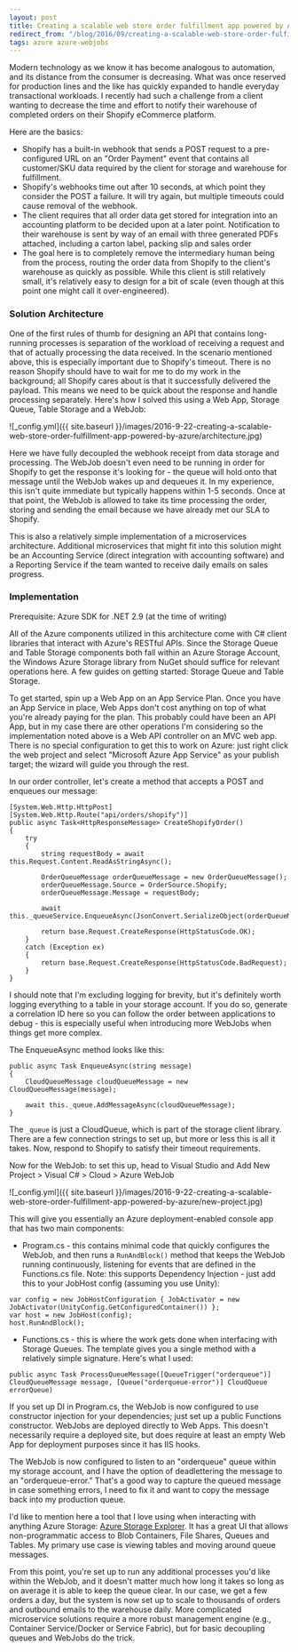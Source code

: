 ```yaml
---
layout: post
title: Creating a scalable web store order fulfillment app powered by Azure
redirect_from: "/blog/2016/09/creating-a-scalable-web-store-order-fulfillment-app-powered-by-azure/"
tags: azure azure-webjobs
---
```


Modern technology as we know it has become analogous to automation, and its distance from the consumer is decreasing. What was once reserved for production lines and the like has quickly expanded to handle everyday transactional workloads. I recently had such a challenge from a client wanting to decrease the time and effort to notify their warehouse of completed orders on their Shopify eCommerce platform.

<!--more-->

Here are the basics:

* Shopify has a built-in webhook that sends a POST request to a pre-configured URL on an "Order Payment" event that contains all customer/SKU data required by the client for storage and warehouse for fulfillment.
* Shopify's webhooks time out after 10 seconds, at which point they consider the POST a failure. It will try again, but multiple timeouts could cause removal of the webhook.
* The client requires that all order data get stored for integration into an accounting platform to be decided upon at a later point.
Notification to their warehouse is sent by way of an email with three generated PDFs attached, including a carton label, packing slip and sales order
* The goal here is to completely remove the intermediary human being from the process, routing the order data from Shopify to the client's warehouse as quickly as possible. While this client is still relatively small, it's relatively easy to design for a bit of scale (even though at this point one might call it over-engineered).

### Solution Architecture
One of the first rules of thumb for designing an API that contains long-running processes is separation of the workload of receiving a request and that of actually processing the data received. In the scenario mentioned above, this is especially important due to Shopify's timeout. There is no reason Shopify should have to wait for me to do my work in the background; all Shopify cares about is that it successfully delivered the payload. This means we need to be quick about the response and handle processing separately. Here's how I solved this using a Web App, Storage Queue, Table Storage and a WebJob:

![_config.yml]({{ site.baseurl }}/images/2016-9-22-creating-a-scalable-web-store-order-fulfillment-app-powered-by-azure/architecture.jpg)

Here we have fully decoupled the webhook receipt from data storage and processing. The WebJob doesn't even need to be running in order for Shopify to get the response it's looking for - the queue will hold onto that message until the WebJob wakes up and dequeues it. In my experience, this isn't quite immediate but typically happens within 1-5 seconds. Once at that point, the WebJob is allowed to take its time processing the order, storing and sending the email because we have already met our SLA to Shopify.

This is also a relatively simple implementation of a microservices architecture. Additional microservices that might fit into this solution might be an Accounting Service (direct integration with accounting software) and a Reporting Service if the team wanted to receive daily emails on sales progress.

### Implementation
Prerequisite: Azure SDK for .NET 2.9 (at the time of writing)

All of the Azure components utilized in this architecture come with C# client libraries that interact with Azure's RESTful APIs. Since the Storage Queue and Table Storage components both fall within an Azure Storage Account, the Windows Azure Storage library from NuGet should suffice for relevant operations here.  A few guides on getting started: Storage Queue and Table Storage.

To get started, spin up a Web App on an App Service Plan. Once you have an App Service in place, Web Apps don't cost anything on top of what you're already paying for the plan. This probably could have been an API App, but in my case there are other operations I'm considering so the implementation noted above is a Web API controller on an MVC web app. There is no special configuration to get this to work on Azure: just right click the web project and select "Microsoft Azure App Service" as your publish target; the wizard will guide you through the rest.

In our order controller, let's create a method that accepts a POST and enqueues our message:

```
[System.Web.Http.HttpPost]
[System.Web.Http.Route("api/orders/shopify")]
public async Task<HttpResponseMessage> CreateShopifyOrder()
{
    try
    {
        string requestBody = await this.Request.Content.ReadAsStringAsync();

        OrderQueueMessage orderQueueMessage = new OrderQueueMessage();
        orderQueueMessage.Source = OrderSource.Shopify;
        orderQueueMessage.Message = requestBody;

        await this._queueService.EnqueueAsync(JsonConvert.SerializeObject(orderQueueMessage));

        return base.Request.CreateResponse(HttpStatusCode.OK);
    }
    catch (Exception ex)
    {
        return base.Request.CreateResponse(HttpStatusCode.BadRequest);
    }
}
```

I should note that I'm excluding logging for brevity, but it's definitely worth logging everything to a table in your storage account. If you do so, generate a correlation ID here so you can follow the order between applications to debug - this is especially useful when introducing more WebJobs when things get more complex.

The EnqueueAsync method looks like this:

```
public async Task EnqueueAsync(string message)
{
    CloudQueueMessage cloudQueueMessage = new CloudQueueMessage(message);

    await this._queue.AddMessageAsync(cloudQueueMessage);
}
```

The `_queue` is just a CloudQueue, which is part of the storage client library. There are a few connection strings to set up, but more or less this is all it takes. Now, respond to Shopify to satisfy their timeout requirements.

Now for the WebJob: to set this up, head to Visual Studio and Add New Project > Visual C# > Cloud > Azure WebJob

![_config.yml]({{ site.baseurl }}/images/2016-9-22-creating-a-scalable-web-store-order-fulfillment-app-powered-by-azure/new-project.jpg)

This will give you essentially an Azure deployment-enabled console app that has two main components:

* Program.cs - this contains minimal code that quickly configures the WebJob, and then runs a `RunAndBlock()` method that keeps the WebJob running continuously, listening for events that are defined in the Functions.cs file. Note: this supports Dependency Injection - just add this to your JobHost config (assuming you use Unity): 
```
var config = new JobHostConfiguration { JobActivator = new JobActivator(UnityConfig.GetConfiguredContainer()) };
var host = new JobHost(config);
host.RunAndBlock();
```
* Functions.cs - this is where the work gets done when interfacing with Storage Queues. The template gives you a single method with a relatively simple signature. Here's what I used:
```
public async Task ProcessQueueMessage([QueueTrigger("orderqueue")] CloudQueueMessage message, [Queue("orderqueue-error")] CloudQueue errorQueue)
```

If you set up DI in Program.cs, the WebJob is now configured to use constructor injection for your dependencies; just set up a public Functions constructor.
WebJobs are deployed directly to Web Apps. This doesn't necessarily require a deployed site, but does require at least an empty Web App for deployment purposes since it has IIS hooks.

The WebJob is now configured to listen to an "orderqueue" queue within my storage account, and I have the option of deadlettering the message to an "orderqueue-error." That's a good way to capture the queued message in case something errors, I need to fix it and want to copy the message back into my production queue.

I'd like to mention here a tool that I love using when interacting with anything Azure Storage: [Azure Storage Explorer](http://storageexplorer.com/). It has a great UI that allows non-programmatic access to Blob Containers, File Shares, Queues and Tables. My primary use case is viewing tables and moving around queue messages.

From this point, you're set up to run any additional processes you'd like within the WebJob, and it doesn't matter much how long it takes so long as on average it is able to keep the queue clear. In our case, we get a few orders a day, but the system is now set up to scale to thousands of orders and outbound emails to the warehouse daily. More complicated microservice solutions require a more robust management engine (e.g., Container Service/Docker or Service Fabric), but for basic decoupling queues and WebJobs do the trick.